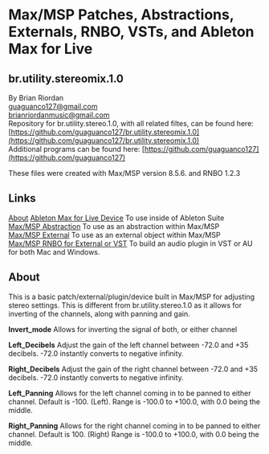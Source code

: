 # Max/MSP Patches, Abstractions, Externals, RNBO, VSTs, and Ableton Max for Live 

## br.utility.stereomix.1.0



By Brian Riordan  
[guaguanco127@gmail.com](mailto:guaguanco127@gmail.com)  
[brianriordanmusic@gmail.com](mailto:brianriordanmusic@gmail.com)  
Repository for br.utility.stereo.1.0, with all related filtes, can be found here: [https://github.com/guaguanco127/br.utility.stereomix.1.0](https://github.com/guaguanco127/br.utility.stereomix.1.0)  
Additional programs can be found here: [https://github.com/guaguanco127](https://github.com/guaguanco127)

These files were created with Max/MSP version 8.5.6. and RNBO 1.2.3

## Links

[About](#About) 
[Ableton Max for Live Device](https://github.com/guaguanco127/br.utility.stereomix.1.0/tree/main/Ableton%20Max%20for%20Live%20) To use inside of Ableton Suite   
[Max/MSP Abstraction](https://github.com/guaguanco127/br.utility.stereomix.1.0/tree/main/MaxMSP%20Abstractions) To use as an abstraction within Max/MSP   
[Max/MSP External](https://github.com/guaguanco127/br.utility.stereomix.1.0/tree/main/MaxMSP%20External) To use as an external object within Max/MSP     
[Max/MSP RNBO for External or VST](https://github.com/guaguanco127/br.utility.stereomix.1.0/tree/main/RNBO%20Patchers%20for%20External%20or%20VST) To build an audio plugin in VST or AU for both Mac and Windows.   

## <a name="About"></a>About

This is a basic patch/external/plugin/device built in Max/MSP for adjusting stereo settings. This is different from br.utility.stereo.1.0 as it allows for inverting of the channels, along with panning and gain.
  
**Invert_mode** Allows for inverting the signal of both, or either channel

**Left_Decibels** Adjust the gain of the left channel between -72.0 and +35 decibels. -72.0 instantly converts to negative infinity. 

**Right_Decibels** Adjust the gain of the right channel between -72.0 and +35 decibels. -72.0 instantly converts to negative infinity. 

**Left_Panning** Allows for the left channel coming in to be panned to either channel. Default is -100. (Left). Range is -100.0 to +100.0, with 0.0 being the middle.  

**Right_Panning** Allows for the right channel coming in to be panned to either channel. Default is 100. (Right) Range is -100.0 to +100.0, with 0.0 being the middle.  
